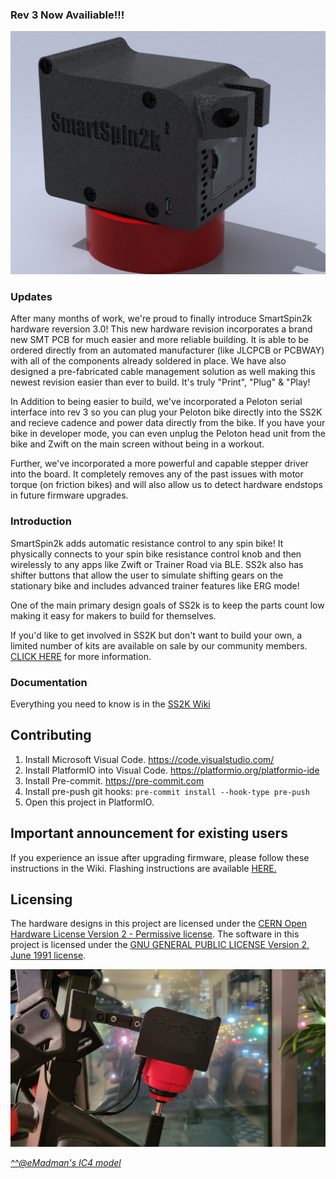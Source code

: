 ### Rev 3 Now Availiable!!!
<img src="/Pictures/Version3.jpg" alt="Hardware 3.0"/> 

### Updates
After many months of work, we're proud to finally introduce SmartSpin2k hardware reversion 3.0! This new hardware revision incorporates a brand new SMT PCB for much easier and more reliable building. It is able to be ordered directly from an automated manufacturer (like JLCPCB or PCBWAY) with all of the components already soldered in place. We have also designed a pre-fabricated cable management solution as well making this newest revision easier than ever to build. It's truly "Print", "Plug" & "Play! 

In Addition to being easier to build, we've incorporated a Peloton serial interface into rev 3 so you can plug your Peloton bike directly into the SS2K and recieve cadence and power data directly from the bike. If you have your bike in developer mode, you can even unplug the Peloton head unit from the bike and Zwift on the main screen without being in a workout. 

Further, we've incorporated a more powerful and capable stepper driver into the board. It completely removes any of the past issues with motor torque (on friction bikes) and will also allow us to detect hardware endstops in future firmware upgrades.

### Introduction
SmartSpin2k adds automatic resistance control to any spin bike! It physically connects to your spin bike resistance control knob and then wirelessly to any apps like Zwift or Trainer Road via BLE. SS2k also has shifter buttons that allow the user to simulate shifting gears on the stationary bike and includes advanced trainer features like ERG mode! 

One of the main primary design goals of SS2k is to keep the parts count low making it easy for makers to build for themselves. 

If you'd like to get involved in SS2K but don't want to build your own, a limited number of kits are available on sale by our community members.  [CLICK HERE](https://github.com/doudar/SmartSpin2k/wiki/Prebuilt-Kits) for more information.

### Documentation
Everything you need to know is in the [SS2K Wiki](https://github.com/doudar/SmartSpin2k/wiki)

## Contributing
1. Install Microsoft Visual Code. https://code.visualstudio.com/
2. Install PlatformIO into Visual Code. https://platformio.org/platformio-ide
3. Install Pre-commit. https://pre-commit.com
4. Install pre-push git hooks: `pre-commit install --hook-type pre-push`
5. Open this project in PlatformIO.

## Important announcement for existing users
If you experience an issue after upgrading firmware, please follow these instructions in the Wiki. Flashing instructions are available [HERE.](https://github.com/doudar/SmartSpin2k/wiki/Loading-Software)

## Licensing
The hardware designs in this project are licensed under the [CERN Open Hardware License Version 2 - Permissive license](Hardware/LICENSE).
The software in this project is licensed under the [GNU GENERAL PUBLIC LICENSE Version 2, June 1991 license](LICENSE).

<img src="Pictures/Schwinn_IC4_MOD.png" alt="Hardware 2.0"/> 

[_^^@eMadman's IC4 model_](https://github.com/doudar/SmartSpin2k/tree/develop/Hardware/MODS/Case%20V2%20-%20Schwinn%20IC4%20Mod)
